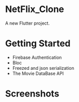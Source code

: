 # NetFlix_Clone

A new Flutter project.

# Getting Started

<ul>
  <li>Firebase Authentication</li>
  <li>Bloc</li>
  <li>Freezed and json serialization</li>
  <li>The Movie DataBase API</li>
</ul>

# Screenshots
